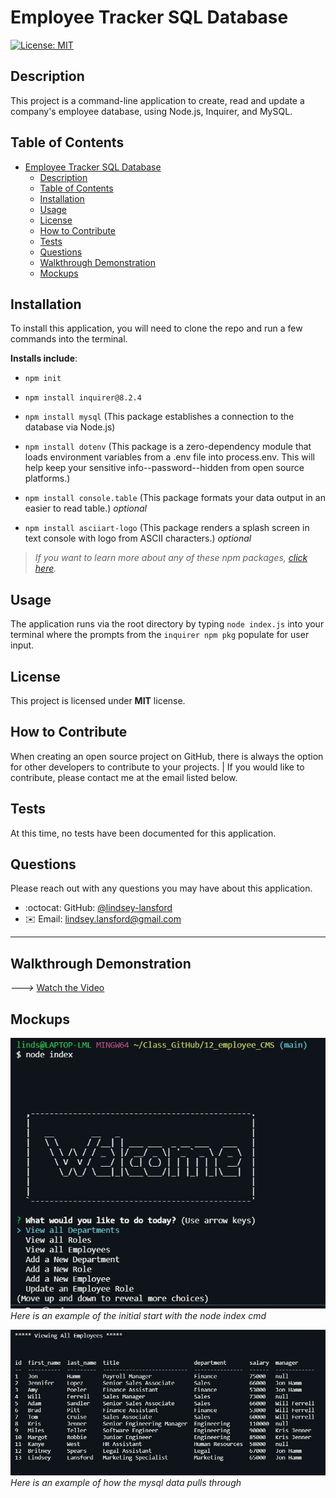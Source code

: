 # Employee Tracker SQL Database
  [![License: MIT](https://img.shields.io/badge/License-MIT-yellow.svg)](https://opensource.org/licenses/MIT)

## Description

This project is a command-line application to create, read and update a company's employee database, using Node.js, Inquirer, and MySQL. 

## Table of Contents

- [Employee Tracker SQL Database](#employee-tracker-sql-database)
  - [Description](#description)
  - [Table of Contents](#table-of-contents)
  - [Installation](#installation)
  - [Usage](#usage)
  - [License](#license)
  - [How to Contribute](#how-to-contribute)
  - [Tests](#tests)
  - [Questions](#questions)
  - [Walkthrough Demonstration](#walkthrough-demonstration)
  - [Mockups](#mockups)

## Installation

To install this application, you will need to clone the repo and run a few commands into the terminal.

**Installs include**:

* ``npm init``

* ``npm install inquirer@8.2.4``

* ``npm install mysql`` (This package establishes a connection to the database via Node.js)

* ``npm install dotenv`` (This package is a zero-dependency module that loads environment variables from a .env file into process.env. This will help keep your sensitive info--password--hidden from open source platforms.)

* ``npm install console.table`` (This package formats your data output in an easier to read table.) *optional*

* ``npm install asciiart-logo`` (This package renders a splash screen in text console with logo from ASCII characters.) *optional*


>_If you want to learn more about any of these npm packages, [click here](https://www.npmjs.com/)._

## Usage

The application runs via the root directory by typing ``node index.js`` into your terminal where the prompts from the ``inquirer npm pkg`` populate for user input.

## License

This project is licensed under **MIT** license.

## How to Contribute

When creating an open source project on GitHub, there is always the option for other developers to contribute to your projects. | If you would like to contribute, please contact me at the email listed below.

## Tests

At this time, no tests have been documented for this application.


## Questions

Please reach out with any questions you may have about this application.

* :octocat: GitHub: [@lindsey-lansford](https://github.com/lindsey-lansford)
* :envelope: Email: [lindsey.lansford@gmail.com](mailto:lindsey.lansford@gmail.com)

-------------------------------------------------------
## Walkthrough Demonstration

*--->* [Watch the Video](https://drive.google.com/file/d/1hrxxbfTlqJVXrlHiXiK_v7ukGwzF_NqV/view?usp=sharing)

## Mockups

![Screenshots of application via the command line](./assets/starting_app.png/)
*Here is an example of the initial start with the node index cmd*


![Screenshots of application via the command line](./assets/screenshot_employees.png)
*Here is an example of how the mysql data pulls through*

